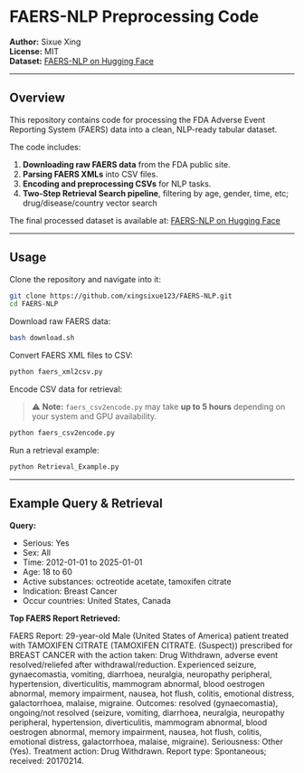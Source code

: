 # FAERS-NLP Preprocessing Code

**Author:** Sixue Xing  
**License:** MIT  
**Dataset:** [FAERS-NLP on Hugging Face](https://huggingface.co/datasets/sixuexing/FAERS-NLP)

---

## Overview

This repository contains code for processing the FDA Adverse Event Reporting System (FAERS) data into a clean, NLP-ready tabular dataset.

The code includes:

1. **Downloading raw FAERS data** from the FDA public site.  
2. **Parsing FAERS XMLs** into CSV files.  
3. **Encoding and preprocessing CSVs** for NLP tasks.  
4. **Two-Step Retrieval Search pipeline**, filtering by age, gender, time, etc; drug/disease/country vector search

The final processed dataset is available at: [FAERS-NLP on Hugging Face](https://huggingface.co/datasets/sixuexing/FAERS-NLP)

---


## Usage

Clone the repository and navigate into it:

```bash
git clone https://github.com/xingsixue123/FAERS-NLP.git
cd FAERS-NLP
````

Download raw FAERS data:

```bash
bash download.sh
```

Convert FAERS XML files to CSV:

```bash
python faers_xml2csv.py
```

Encode CSV data for retrieval:

> ⚠️ **Note:** `faers_csv2encode.py` may take **up to 5 hours** depending on your system and GPU availability.

```bash
python faers_csv2encode.py
```

Run a retrieval example:

```bash
python Retrieval_Example.py
```


---

## Example Query & Retrieval

**Query:**

- Serious: Yes  
- Sex: All  
- Time: 2012-01-01 to 2025-01-01  
- Age: 18 to 60  
- Active substances: octreotide acetate, tamoxifen citrate  
- Indication: Breast Cancer  
- Occur countries: United States, Canada  

**Top FAERS Report Retrieved:**

FAERS Report: 29-year-old Male (United States of America) patient treated with TAMOXIFEN CITRATE (TAMOXIFEN CITRATE. (Suspect)) prescribed for BREAST CANCER with the action taken: Drug Withdrawn, adverse event resolved/reliefed after withdrawal/reduction. Experienced seizure, gynaecomastia, vomiting, diarrhoea, neuralgia, neuropathy peripheral, hypertension, diverticulitis, mammogram abnormal, blood oestrogen abnormal, memory impairment, nausea, hot flush, colitis, emotional distress, galactorrhoea, malaise, migraine. Outcomes: resolved (gynaecomastia), ongoing/not resolved (seizure, vomiting, diarrhoea, neuralgia, neuropathy peripheral, hypertension, diverticulitis, mammogram abnormal, blood oestrogen abnormal, memory impairment, nausea, hot flush, colitis, emotional distress, galactorrhoea, malaise, migraine). Seriousness: Other (Yes). Treatment action: Drug Withdrawn. Report type: Spontaneous; received: 20170214.

